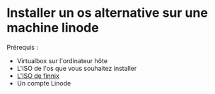 # Installer un os alternative sur une machine linode

Prérequis :&#x20;

* Virtualbox sur l'ordinateur hôte
* L'ISO de l'os que vous souhaitez installer
* [L'ISO de finnix](https://drive.voxhost.fr/misc/finnix-124.iso)
* Un compte Linode
